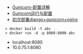 - [Gunicorn-配置详解](https://blog.csdn.net/y472360651/article/details/78538188)
- [Gunicorn运行与配置](https://www.jianshu.com/p/260f18aa5462)
- [初次部署django+gunicorn+nginx](https://www.cnblogs.com/nanrou/p/7026802.html)

```
> docker build -t abc .
> docker run -d -p 8000:8000 abc
```

- localhost:8080
- 10.0.75.1:8080